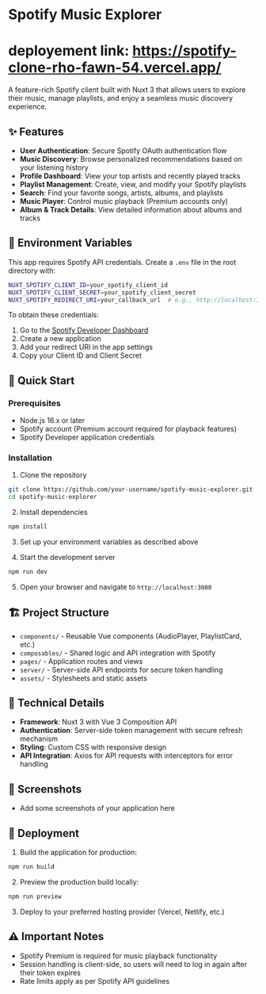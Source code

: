 # Spotify Music Explorer
# deployement link: https://spotify-clone-rho-fawn-54.vercel.app/

A feature-rich Spotify client built with Nuxt 3 that allows users to explore their music, manage playlists, and enjoy a seamless music discovery experience.



## ✨ Features

- **User Authentication**: Secure Spotify OAuth authentication flow
- **Music Discovery**: Browse personalized recommendations based on your listening history
- **Profile Dashboard**: View your top artists and recently played tracks
- **Playlist Management**: Create, view, and modify your Spotify playlists
- **Search**: Find your favorite songs, artists, albums, and playlists
- **Music Player**: Control music playback (Premium accounts only)
- **Album & Track Details**: View detailed information about albums and tracks

## 🔐 Environment Variables

This app requires Spotify API credentials. Create a `.env` file in the root directory with:

```bash
NUXT_SPOTIFY_CLIENT_ID=your_spotify_client_id
NUXT_SPOTIFY_CLIENT_SECRET=your_spotify_client_secret
NUXT_SPOTIFY_REDIRECT_URI=your_callback_url  # e.g., http://localhost:3000/callback
```

To obtain these credentials:
1. Go to the [Spotify Developer Dashboard](https://developer.spotify.com/dashboard/applications)
2. Create a new application
3. Add your redirect URI in the app settings
4. Copy your Client ID and Client Secret

## 🚀 Quick Start

### Prerequisites
- Node.js 16.x or later
- Spotify account (Premium account required for playback features)
- Spotify Developer application credentials

### Installation

1. Clone the repository
```bash
git clone https://github.com/your-username/spotify-music-explorer.git
cd spotify-music-explorer
```

2. Install dependencies
```bash
npm install
```

3. Set up your environment variables as described above

4. Start the development server
```bash
npm run dev
```

5. Open your browser and navigate to `http://localhost:3000`

## 🏗️ Project Structure

- `components/` - Reusable Vue components (AudioPlayer, PlaylistCard, etc.)
- `composables/` - Shared logic and API integration with Spotify
- `pages/` - Application routes and views
- `server/` - Server-side API endpoints for secure token handling
- `assets/` - Stylesheets and static assets

## 🔧 Technical Details

- **Framework**: Nuxt 3 with Vue 3 Composition API
- **Authentication**: Server-side token management with secure refresh mechanism
- **Styling**: Custom CSS with responsive design
- **API Integration**: Axios for API requests with interceptors for error handling

## 📱 Screenshots

- Add some screenshots of your application here

## 🚀 Deployment

1. Build the application for production:
```bash
npm run build
```

2. Preview the production build locally:
```bash
npm run preview
```

3. Deploy to your preferred hosting provider (Vercel, Netlify, etc.)

## ⚠️ Important Notes

- Spotify Premium is required for music playback functionality
- Session handling is client-side, so users will need to log in again after their token expires
- Rate limits apply as per Spotify API guidelines

